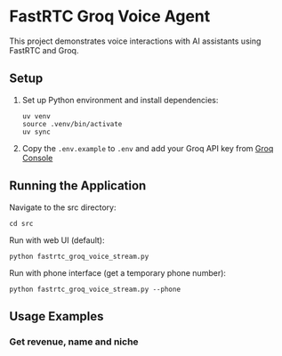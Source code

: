 # FastRTC Groq Voice Agent

This project demonstrates voice interactions with AI assistants using FastRTC and Groq.

## Setup

1. Set up Python environment and install dependencies:
   ```
   uv venv
   source .venv/bin/activate
   uv sync
   ```

2. Copy the `.env.example` to `.env` and add your Groq API key from [Groq Console](https://console.groq.com/keys)

## Running the Application

Navigate to the src directory:
```
cd src
```

Run with web UI (default):
```
python fastrtc_groq_voice_stream.py
```

Run with phone interface (get a temporary phone number):
```
python fastrtc_groq_voice_stream.py --phone
```

## Usage Examples

### Get revenue, name and niche
